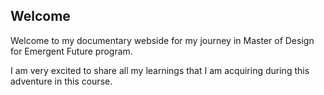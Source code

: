 ## Welcome


Welcome to my documentary webside for my journey in Master of Design for Emergent Future program. 

I am very excited to share all my learnings that I am acquiring during this adventure in this course. 

